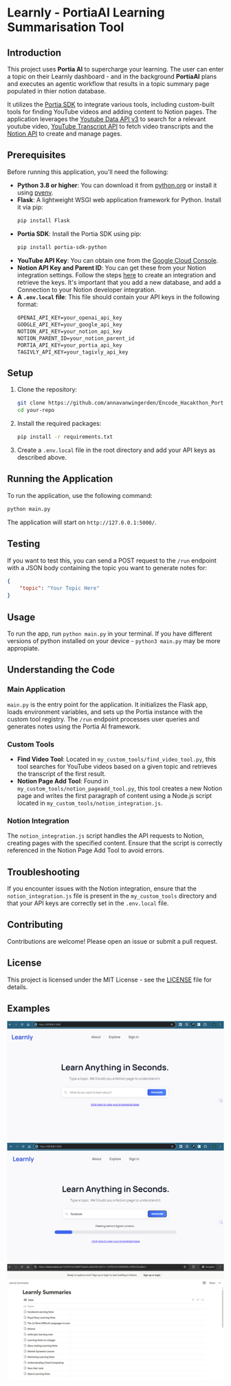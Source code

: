 # Learnly - PortiaAI Learning Summarisation Tool

## Introduction

This project uses **Portia AI** to supercharge your learning. The user can enter a topic on their Learnly dashboard - and in the background **PortiaAI** plans and executes an agentic workflow that results in a topic summary page populated in thier notion database.

 It utilizes the [Portia SDK](https://docs.portialabs.ai/) to integrate various tools, including custom-built tools for finding YouTube videos and adding content to Notion pages. The application leverages the [Youtube Data API v3](https://developers.google.com/youtube/v3) to search for a relevant youtube video, [YouTube Transcript API](https://github.com/jdepoix/youtube-transcript-api) to fetch video transcripts and the [Notion API](https://developers.notion.com/) to create and manage pages.

## Prerequisites

Before running this application, you'll need the following:

- **Python 3.8 or higher**: You can download it from [python.org](https://www.python.org/downloads/) or install it using [pyenv](https://github.com/pyenv/pyenv).
- **Flask**: A lightweight WSGI web application framework for Python. Install it via pip:
  ```bash
  pip install Flask
  ```
- **Portia SDK**: Install the Portia SDK using pip:
  ```bash
  pip install portia-sdk-python
  ```
- **YouTube API Key**: You can obtain one from the [Google Cloud Console](https://console.cloud.google.com/).
- **Notion API Key and Parent ID**: You can get these from your Notion integration settings. Follow the steps [here](https://developers.notion.com/docs/getting-started) to create an integration and retrieve the keys. It's important that you add a new database, and add a Connection to your Notion developer integration.
- **A `.env.local` file**: This file should contain your API keys in the following format:
  ```plaintext
  OPENAI_API_KEY=your_openai_api_key
  GOOGLE_API_KEY=your_google_api_key
  NOTION_API_KEY=your_notion_api_key
  NOTION_PARENT_ID=your_notion_parent_id
  PORTIA_API_KEY=your_portia_api_key
  TAGIVLY_API_KEY=your_tagivly_api_key
  ```

## Setup

1. Clone the repository:
   ```bash
   git clone https://github.com/annavanwingerden/Encode_Hacakthon_PortiaAI.git
   cd your-repo
   ```
2. Install the required packages:
   ```bash
   pip install -r requirements.txt
   ```
3. Create a `.env.local` file in the root directory and add your API keys as described above.

## Running the Application

To run the application, use the following command:
```bash
python main.py
```
The application will start on `http://127.0.0.1:5000/`.

## Testing

If you want to test this, you can send a POST request to the `/run` endpoint with a JSON body containing the topic you want to generate notes for:
```json
{
    "topic": "Your Topic Here"
}
```
## Usage

To run the app, run `python main.py` in your terminal.
If you have different versions of python installed on your device - `python3 main.py` may be more appropiate.

## Understanding the Code

### Main Application

`main.py` is the entry point for the application. It initializes the Flask app, loads environment variables, and sets up the Portia instance with the custom tool registry. The `/run` endpoint processes user queries and generates notes using the Portia AI framework.

### Custom Tools

- **Find Video Tool**: Located in `my_custom_tools/find_video_tool.py`, this tool searches for YouTube videos based on a given topic and retrieves the transcript of the first result.
- **Notion Page Add Tool**: Found in `my_custom_tools/notion_pageadd_tool.py`, this tool creates a new Notion page and writes the first paragraph of content using a Node.js script located in `my_custom_tools/notion_integration.js`.

### Notion Integration

The `notion_integration.js` script handles the API requests to Notion, creating pages with the specified content. Ensure that the script is correctly referenced in the Notion Page Add Tool to avoid errors.

## Troubleshooting

If you encounter issues with the Notion integration, ensure that the `notion_integration.js` file is present in the `my_custom_tools` directory and that your API keys are correctly set in the `.env.local` file.

## Contributing

Contributions are welcome! Please open an issue or submit a pull request.

## License

This project is licensed under the MIT License - see the [LICENSE](LICENSE) file for details.

## Examples

![Homepage](images/homepage.png)
![Agent Execution](images/generating.png)
![Notion Summary Page](images/notion_summary.png)